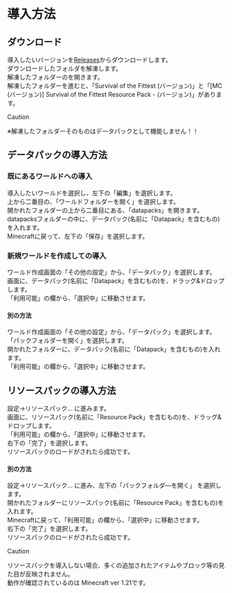 # 導入方法

## ダウンロード
導入したいバージョンを[Releases](https://github.com/chocobaumu/Minecraft-Survival-of-the-Fittest/releases)からダウンロードします。<br>
ダウンロードしたフォルダを解凍します。<br>
解凍したフォルダーのを開きます。<br>
 解凍したフォルダーを進むと、「Survival of the Fittest (バージョン)」と「[MC (バージョン)] Survival of the Fittest Resource Pack - (バージョン)」があります。<br>

>[!CAUTION]
>※解凍したフォルダーそのものはデータパックとして機能しません！！<br>

## データパックの導入方法

### 既にあるワールドへの導入
導入したいワールドを選択し、左下の「編集」を選択します。<br>
上から二番目の、「ワールドフォルダーを開く」を選択します。<br>
開かれたフォルダーの上から二番目にある、「datapacks」を開きます。<br>
datapacksフォルダーの中に、データパック(名前に「Datapack」を含むもの)を入れます。<br>
Minecraftに戻って、左下の「保存」を選択します。<br>

### 新規ワールドを作成しての導入
ワールド作成画面の「その他の設定」から、「データパック」を選択します。<br>
画面に、データパック(名前に「Datapack」を含むもの)を、ドラッグ&ドロップします。<br>
「利用可能」の欄から、「選択中」に移動させます。<br>

#### 別の方法
ワールド作成画面の「その他の設定」から、「データパック」を選択します。<br>
「パックフォルダーを開く」を選択します。<br>
開かれたフォルダーに、データパック(名前に「Datapack」を含むもの)を入れます。<br>
「利用可能」の欄から、「選択中」に移動させます。<br>

## リソースパックの導入方法
設定→リソースパック... に進みます。<br>
画面に、リソースパック(名前に「Resource Pack」を含むもの)を、ドラッグ&ドロップします。<br>
「利用可能」の欄から、「選択中」に移動させます。<br>
右下の「完了」を選択します。<br>
リソースパックのロードがされたら成功です。<br>

#### 別の方法
設定→リソースパック... に進み、左下の「パックフォルダ―を開く」 を選択します。<br>
開かれたフォルダーにリソースパック(名前に「Resource Pack」を含むもの)を入れます。<br>
Minecraftに戻って、「利用可能」の欄から、「選択中」に移動させます。<br>
右下の「完了」を選択します。<br>
リソースパックのロードがされたら成功です。<br>

>[!CAUTION]
>リソースパックを導入しない場合、多くの追加されたアイテムやブロック等の見た目が反映されません。<br>
>動作が確認されているのは Minecraft ver 1.21です。<br>
